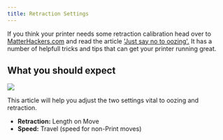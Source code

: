 ```yaml
---
title: Retraction Settings
---
```


If you think your printer needs some retraction calibration head over to [MatterHackers.com](https//www.matterhackers.com) and read the article ['Just say no to oozing'.](https://www.matterhackers.com/articles/retraction-just-say-no-to-oozing) It has a number of helpfull tricks and tips that can get your printer running great.

## What you should expect

![](https://lh3.googleusercontent.com/U1nWO35bcYvxdTvm4ySwh5PT8chW2G6IS8xRrv7PR3YFSfA2_NLnabS-WG-UeM_s1l44kB6Wab5dyhtVGGuAabSaMT0)

This article will help you adjust the two settings vital to oozing and retraction.

- **Retraction:** Length on Move
- **Speed:** Travel (speed for non-Print moves)